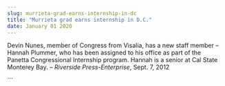 ```yaml
---
slug: murrieta-grad-earns-internship-in-dc
title: "Murrieta grad earns internship in D.C."
date: January 01 2020
---
```


 
<p>
  Devin Nunes, member of Congress from Visalia, has a new staff member – Hannah
  Plummer, who has been assigned to his office as part of the Panetta
  Congressional Internship program. Hannah is a senior at Cal State Monterey
  Bay. – <em>Riverside Press-Enterprise</em>, Sept. 7, 2012
</p>
```
